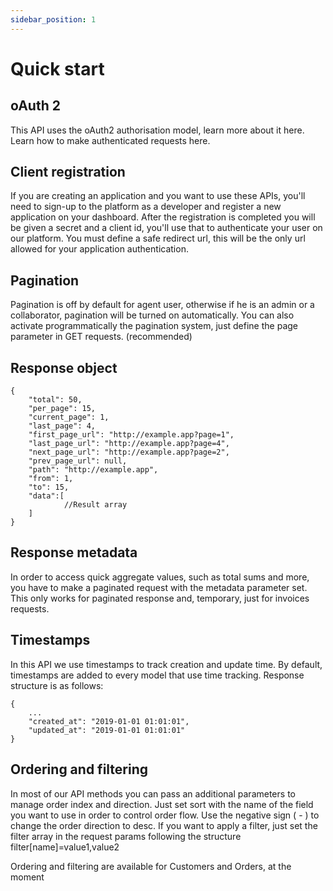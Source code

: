 ```yaml
---
sidebar_position: 1
---
```


# Quick start

## oAuth 2
This API uses the oAuth2 authorisation model, learn more about it here.
Learn how to make authenticated requests here.

## Client registration
If you are creating an application and you want to use these APIs, you'll need to sign-up to the platform as a developer and register a new application on your dashboard. After the registration is completed you will be given a secret and a client id, you'll use that to authenticate your user on our platform. You must define a safe redirect url, this will be the only url allowed for your application authentication.

## Pagination
Pagination is off by default for agent user, otherwise if he is an admin or a collaborator, pagination will be turned on automatically. You can also activate programmatically the pagination system, just define the page parameter in GET requests. (recommended)
## Response object
    {
        "total": 50,
        "per_page": 15,
        "current_page": 1,
        "last_page": 4,
        "first_page_url": "http://example.app?page=1",
        "last_page_url": "http://example.app?page=4",
        "next_page_url": "http://example.app?page=2",
        "prev_page_url": null,
        "path": "http://example.app",
        "from": 1,
        "to": 15,
        "data":[
                //Result array
        ]
    }

## Response metadata
In order to access quick aggregate values, such as total sums and more, you have to make a paginated request with the metadata parameter set.
This only works for paginated response and, temporary, just for invoices requests.

## Timestamps
In this API we use timestamps to track creation and update time. By default, timestamps are added to every model that use time tracking. Response structure is as follows:

    {
        ...
        "created_at": "2019-01-01 01:01:01",
        "updated_at": "2019-01-01 01:01:01"
    }

## Ordering and filtering
In most of our API methods you can pass an additional parameters to manage order index and direction. 
Just set sort with the name of the field you want to use in order to control order flow. Use the negative sign ( - ) to change the order direction to desc.
If you want to apply a filter, just set the filter array in the request params following the structure filter[name]=value1,value2

Ordering and filtering are available for Customers and Orders, at the moment
